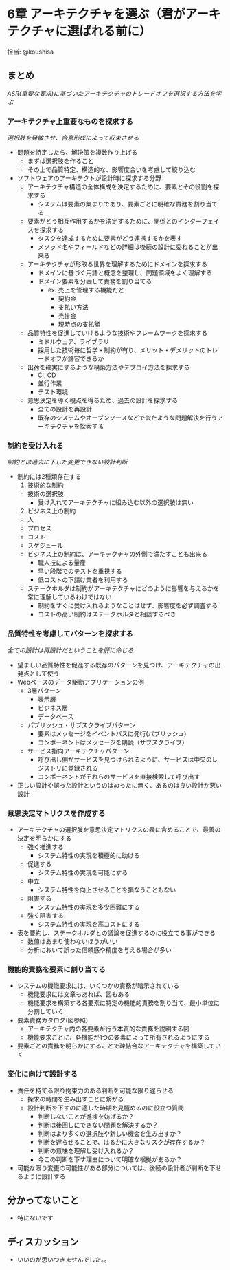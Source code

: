 # 6章 アーキテクチャを選ぶ（君がアーキテクチャに選ばれる前に）

担当: @koushisa

## まとめ

_ASR(重要な要求)に基づいたアーキテクチャのトレードオフを選択する方法を学ぶ_  

### アーキテクチャ上重要なものを探求する

_選択肢を発散させ、合意形成によって収束させる_

- 問題を特定したら、解決策を複数作り上げる
  - まずは選択肢を作ること
  - その上で品質特定、構造的な、影響度合いを考慮して絞り込む
- ソフトウェアのアーキテクトが設計時に探求する分野
  - アーキテクチャ構造の全体構成を決定するために、要素とその役割を探求する
    - システムは要素の集まりであり、要素ごとに明確な責務を割り当てる
  - 要素がどう相互作用するかを決定するために、関係とのインターフェイスを探求する
    - タスクを達成するために要素がどう連携するかを表す
    - メソッド名やフィールドなどの詳細は後続の設計に委ねることが出来る
  - アーキテクチャが形取る世界を理解するためにドメインを探求する
    - ドメインに基づく用語と概念を整理し、問題領域をよく理解する
    - ドメイン要素を分画して責務を割り当てる
      - ex. 売上を管理する機能だと
        - 契約金
        - 支払い方法
        - 売掛金
        - 現時点の支払額
  - 品質特性を促進していけるような技術やフレームワークを探求する
    - ミドルウェア、ライブラリ
    - 採用した技術毎に哲学・制約が有り、メリット・デメリットのトレードオフが許容できるか
  - 出荷を確実にするような構築方法やデプロイ方法を探求する
    - CI, CD
    - 並行作業
    - テスト環境
  - 意思決定を導く視点を得るため、過去の設計を探求する
    - 全ての設計を再設計
    - 既存のシステムやオープンソースなどで似たような問題解決を行うアーキテクチャを探索する

### 制約を受け入れる

_制約とは過去に下した変更できない設計判断_

- 制約には2種類存在する
  1. 技術的な制約
    - 技術の選択肢
      - 受け入れてアーキテクチャに組み込む以外の選択肢は無い
  2. ビジネス上の制約
    - 人
    - プロセス
    - コスト
    - スケジュール
  - ビジネス上の制約は、アーキテクチャの外側で満たすことも出来る
    - 職人技による量産
    - 早い段階でのテストを重視する
    - 低コストの下請け業者を利用する
  - ステークホルダは制約がアーキテクチャにどのように影響を与えるかを常に理解しているわけではない
    - 制約をすぐに受け入れるようなことはせず、影響度を必ず調査する
    - コストの高い制約はステークホルダと相談するべき

### 品質特性を考慮してパターンを探求する

_全ての設計は再設計だということを肝に命じる_

- 望ましい品質特性を促進する既存のパターンを見つけ、アーキテクチャの出発点として使う
- Webベースのデータ駆動アプリケーションの例
  - 3層パターン
    -  表示層
    - ビジネス層
    - データベース
  - パブリッシュ・サブスクライブパターン
    - 要素はメッセージをイベントバスに発行(パブリッシュ)
    - コンポーネントはメッセージを購読（サブスクライブ）
  - サービス指向アーキテクチャパターン
    - 呼び出し側がサービスを見つけられるように、サービスは中央のレジストリに登録される
    - コンポーネントがそれらのサービスを直接検索して呼び出す
- 正しい設計や誤った設計というのはめったに無く、あるのは良い設計か悪い設計

### 意思決定マトリクスを作成する

- アーキテクチャの選択肢を意思決定マトリクスの表に含めることで、最善の決定を明らかにする
  - 強く推進する
    - システム特性の実現を積極的に助ける
  - 促進する
    - システム特性の実現を可能にする
  - 中立
    - システム特性を向上させることを損なうこともない
  - 阻害する
    - システム特性の実現を多少困難にする
  - 強く阻害する
    - システム特性の実現を高コストにする
- 表を要約し、ステークホルダとの議論を促進するのに役立てる事ができる
  - 数値はあまり使わないほうがいい
  - 分析において誤った信頼感や精度を与える場合が多い

### 機能的責務を要素に割り当てる

- システムの機能要求には、いくつかの責務が暗示されている
  - 機能要求には文章もあれば、図もある
  - 機能要求を構築する各要素に特定の機能的責務を割り当て、最小単位に分割していく
- 要素責務カタログ(図参照)
  - アーキテクチャ内の各要素が行う本質的な責務を説明する図
  - 機能要求ごとに、各機能が1つの要素によって所有されるようにする
- 要素ごとの責務を明らかにすることで疎結合なアーキテクチャを構築していく

### 変化に向けて設計する

- 責任を持てる限り拘束力のある判断を可能な限り遅らせる
  - 探求の時間を生み出すことに繋がる
  - 設計判断を下すのに適した時期を見極めるのに役立つ質問
    - 判断しないことが進捗を妨げるか？
    - 判断は後回しにできない問題を解決するか？
    - 判断はより多くの選択肢や新しい機会を生み出すか？
    - 判断を遅らせることで、はるかに大きなリスクが存在するか？
    - 判断の意味を理解し受け入れるか？
    - 今この判断を下す理由について明確な根拠があるか？
- 可能な限り変更の可能性がある部分については、後続の設計者が判断を下せるように設計する

## 分かってないこと

- 特にないです

## ディスカッション

- いいのが思いつきませんでした。。
